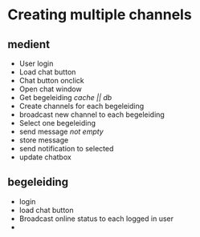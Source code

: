 # Creating multiple channels

## medient

- User login
- Load chat button
- Chat button onclick
- Open chat window
- Get begeleiding *cache || db*
- Create channels for each begeleiding
- broadcast new channel to each begeleiding
- Select one begeleiding
- send message *not empty*
- store message
- send notification to selected
- update chatbox

## begeleiding

- login
- load chat button
- Broadcast online status to each logged in user
- 
